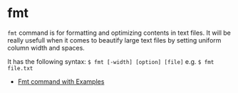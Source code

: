 # fmt

`fmt` command is for formatting and optimizing contents in text files. It will be really usefull when it comes to beautify large text files by setting uniform column width and spaces.

It has the following syntax: `$ fmt [-width] [option] [file]` e.g. `$ fmt file.txt`

- [Fmt command with Examples](https://www.devopsroles.com/fmt-command-in-linux-with-example/)